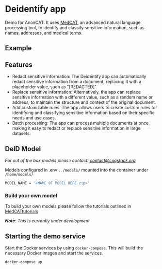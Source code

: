 # Deidentify app

Demo for AnonCAT. It uses [MedCAT](https://github.com/CogStack/cogstack-nlp/tree/main/medcat-v2), an advanced natural language processing tool, to identify and classify sensitive information, such as names, addresses, and medical terms.

## Example

## Features
- Redact sensitive information: The Deidentify app can automatically redact sensitive information from a document, replacing it with a placeholder value, such as "[REDACTED]".
- Replace sensitive information: Alternatively, the app can replace sensitive information with a different value, such as a random name or address, to maintain the structure and context of the original document.
- Add customizable rules: The app allows users to create custom rules for identifying and classifying sensitive information based on their specific needs and use cases.
- Batch processing: The app can process multiple documents at once, making it easy to redact or replace sensitive information in large datasets.
  
## DeID Model
 *For out of the box models please contact: contact@cogstack.org*

Models configured in .env
 `../models/` mounted into the container under `/home/models/` 
```bash
MODEL_NAME = '<NAME OF MODEL HERE.zip>'
```


### Build your own model

To build your own models please follow the tutorials outlined in [MedCATtutorials](https://github.com/CogStack/cogstack-nlp/tree/main/v1/medcat-tutorials)

*__Note:__ This is currently under development*

## Starting the demo service

Start the Docker services by using `docker-compose`. This will build the necessary Docker images and start the services.
```bash
docker-compose up
```

